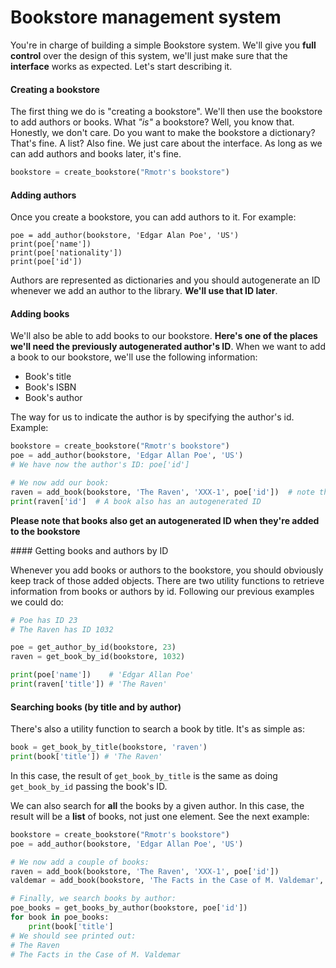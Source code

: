 # Bookstore management system

You're in charge of building a simple Bookstore system. We'll give you **full control** over the design of this system, we'll just make sure that the **interface** works as expected. Let's start describing it.

#### Creating a bookstore

The first thing we do is "creating a bookstore". We'll then use the bookstore to add authors or books. What _"is"_ a bookstore? Well, you know that. Honestly, we don't care. Do you want to make the bookstore a dictionary? That's fine. A list? Also fine. We just care about the interface. As long as we can add authors and books later, it's fine.

```python
bookstore = create_bookstore("Rmotr's bookstore")
```

#### Adding authors

Once you create a bookstore, you can add authors to it. For example:

```
poe = add_author(bookstore, 'Edgar Alan Poe', 'US')
print(poe['name'])
print(poe['nationality'])
print(poe['id'])
```

Authors are represented as dictionaries and you should autogenerate an ID whenever we add an author to the library. **We'll use that ID later**.

#### Adding books

We'll also be able to add books to our bookstore. **Here's one of the places we'll need the previously autogenerated author's ID**. When we want to add a book to our bookstore, we'll use the following information:

* Book's title
* Book's ISBN
* Book's author

The way for us to indicate the author is by specifying the author's id. Example:

```python
bookstore = create_bookstore("Rmotr's bookstore")
poe = add_author(bookstore, 'Edgar Allan Poe', 'US')
# We have now the author's ID: poe['id']

# We now add our book:
raven = add_book(bookstore, 'The Raven', 'XXX-1', poe['id'])  # note the ID being used?
print(raven['id']  # A book also has an autogenerated ID
```

**Please note that books also get an autogenerated ID when they're added to the bookstore**

#### Getting books and authors by ID

Whenever you add books or authors to the bookstore, you should obviously keep track of those added objects. There are two utility functions to retrieve information from books or authors by id. Following our previous examples we could do:

```python
# Poe has ID 23
# The Raven has ID 1032

poe = get_author_by_id(bookstore, 23)
raven = get_book_by_id(bookstore, 1032)

print(poe['name'])    # 'Edgar Allan Poe'
print(raven['title']) # 'The Raven'
```

#### Searching books (by title and by author)

There's also a utility function to search a book by title. It's as simple as:

```python
book = get_book_by_title(bookstore, 'raven')
print(book['title']) # 'The Raven'
```

In this case, the result of `get_book_by_title` is the same as doing `get_book_by_id` passing the book's ID.

We can also search for **all** the books by a given author. In this case, the result will be a **list** of books, not just one element. See the next example:

```python
bookstore = create_bookstore("Rmotr's bookstore")
poe = add_author(bookstore, 'Edgar Allan Poe', 'US')

# We now add a couple of books:
raven = add_book(bookstore, 'The Raven', 'XXX-1', poe['id'])
valdemar = add_book(bookstore, 'The Facts in the Case of M. Valdemar', 'XXX-2', poe['id'])

# Finally, we search books by author:
poe_books = get_books_by_author(bookstore, poe['id'])
for book in poe_books:
    print(book['title']
# We should see printed out:
# The Raven
# The Facts in the Case of M. Valdemar
```
